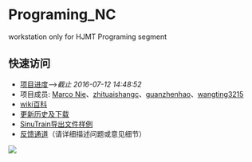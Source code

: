 # Programing_NC
workstation only for HJMT Programing segment

## 快速访问
* [项目进度](https://nie11kun.github.io/Programing_NC/)-->*截止 2016-07-12 14:48:52*
* 项目成员: [Marco Nie](https://github.com/nie11kun)、[zhituaishangc](https://github.com/zhituaishangc)、[guanzhenhao](https://github.com/guanzhenhao)、[wangting3215](https://github.com/wangting3215)
* [wiki百科](https://github.com/nie11kun/Programing_NC/wiki)
* [更新历史及下载](https://github.com/nie11kun/Programing_NC/releases)
* [SinuTrain导出文件样例](https://github.com/nie11kun/Programing_NC/wiki/SinuTrain导出文件样例)
* [反馈通道](https://github.com/nie11kun/Programing_NC/issues)（请详细描述问题或意见细节）


![](https://i.imgur.com/Yc8JG.gif)
